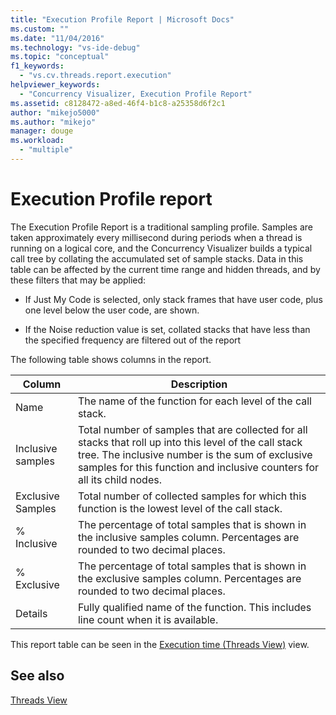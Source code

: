 ```yaml
---
title: "Execution Profile Report | Microsoft Docs"
ms.custom: ""
ms.date: "11/04/2016"
ms.technology: "vs-ide-debug"
ms.topic: "conceptual"
f1_keywords: 
  - "vs.cv.threads.report.execution"
helpviewer_keywords: 
  - "Concurrency Visualizer, Execution Profile Report"
ms.assetid: c8128472-a8ed-46f4-b1c8-a25358d6f2c1
author: "mikejo5000"
ms.author: "mikejo"
manager: douge
ms.workload: 
  - "multiple"
---
```

# Execution Profile report
The Execution Profile Report is a traditional sampling profile. Samples are taken approximately every millisecond during periods when a thread is running on a logical core, and the Concurrency Visualizer builds a typical call tree by collating the accumulated set of sample stacks. Data in this table can be affected by the current time range and hidden threads, and by these filters that may be applied:  
  
-   If Just My Code is selected, only stack frames that have user code, plus one level below the user code, are shown.  
  
-   If the Noise reduction value is set, collated stacks that have less than the specified frequency are filtered out of the report  
  
 The following table shows columns in the report.  
  
|Column|Description|  
|------------|-----------------|  
|Name|The name of the function for each level of the call stack.|  
|Inclusive samples|Total number of samples that are collected for all stacks that roll up into this level of the call stack tree. The inclusive number is the sum of exclusive samples for this function and inclusive counters for all its child nodes.|  
|Exclusive Samples|Total number of collected samples for which this function is the lowest level of the call stack.|  
|% Inclusive|The percentage of total samples that is shown in the inclusive samples column. Percentages are rounded to two decimal places.|  
|% Exclusive|The percentage of total samples that is shown in the exclusive samples column. Percentages are rounded to two decimal places.|  
|Details|Fully qualified name of the function. This includes line count when it is available.|  
  
 This report table can be seen in the [Execution time (Threads View)](../profiling/execution-time-threads-view.md) view.  
  
## See also  
 [Threads View](../profiling/threads-view-parallel-performance.md)